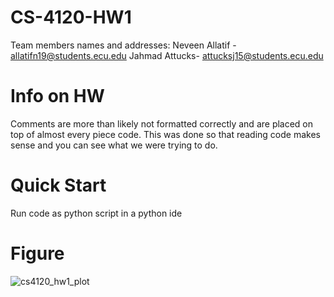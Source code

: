 # CS-4120-HW1
Team members names and addresses:
Neveen Allatif - allatifn19@students.ecu.edu
Jahmad Attucks- attucksj15@students.ecu.edu
#
# Info on HW
Comments are more than likely not formatted correctly
and are placed on top of almost every piece code. This
was done so that reading code makes sense and you can see
what we were trying to do.
#
#
# Quick Start
Run code as python script in a python ide
#
#
# Figure
![cs4120_hw1_plot](https://user-images.githubusercontent.com/84241955/120840977-e96ce380-c538-11eb-974a-7d4597df5716.png)
#
